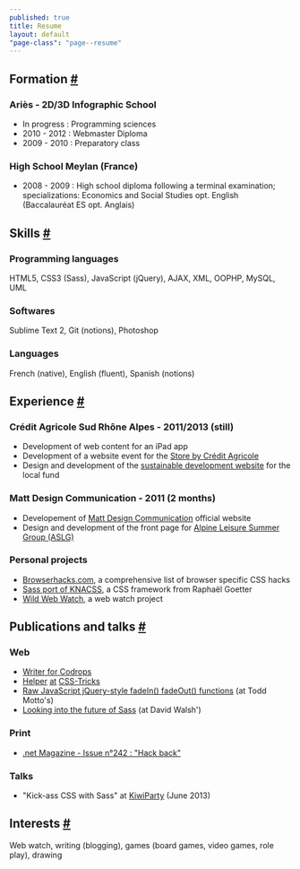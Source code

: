 ```yaml
---
published: true
title: Resume
layout: default
"page-class": "page--resume"
---
```


<section id="formation">
<h2><i class='fontawesome-beaker icon-left'></i>Formation <a href="#formation" class="section-anchor">#</a></h2>

<h3>Ariès - 2D/3D Infographic School</h3>
<ul>
<li>In progress : Programming sciences</li>
<li>2010 - 2012 : Webmaster Diploma</li>
<li>2009 - 2010 : Preparatory class</li>
</ul>
<h3>High School Meylan (France)</h3>
<ul>
<li>2008 - 2009 : High school diploma following a terminal examination; specializations: Economics and Social Studies opt. English (Baccalauréat ES opt. Anglais)</li>
</ul>


</section>
<section id="skills">

<h2><span class='fontawesome-magic icon-left'></span>Skills <a href="#skills" class="section-anchor">#</a></h2>
<h3>Programming languages</h3>
<p>HTML5, CSS3 (Sass), JavaScript (jQuery), AJAX, XML, OOPHP, MySQL, UML</p>

<h3>Softwares</h3>
<p>Sublime Text 2, Git (notions), Photoshop</p>

<h3>Languages</h3>
<p>French (native), English (fluent), Spanish (notions)</p>

</section>
<section id="experience">

<h2><span class='fontawesome-briefcase icon-left'></span>Experience <a href="#experience" class="section-anchor">#</a></h2>
<!--
<h3>Caramel Poivré - 2012 (still)</h3>
<ul>
<li>Development of a web watch application : <a href='http://veille.caramel-poivre.fr/' title="Veille Caramel Poivré">http://veille.caramel-poivre.fr/</a></a></li>
</ul> 
-->
<h3>Crédit Agricole Sud Rhône Alpes - 2011/2013 (still)</h3>
<ul>
<li>Development of web content for an iPad app</li>
<li>Development of a website event for the <a href="https://www.le-store-by-ca-sra.fr" title="Website event for the Store by Crédit Agricole">Store by Crédit Agricole</a></li>
<li>Design and development of the <a href='http://ca-sudrhonealpes.fr/developpement-durable-index.html' title='Crédit Agricole Sud Rhône Alpes sustainable development website'>sustainable development website</a> for the local fund</li>
</ul>

<h3>Matt Design Communication - 2011 (2 months)</h3>
<ul>
<li>Developement of <a href='http://www.mattbrand.fr/' title="Matt Design Communication website">Matt Design Communication</a> official website</a></li>
<li>Design and development of the front page for <a href='http://aslg.france-neige-international.fr/' title="ASLG front page">Alpine Leisure Summer Group (ASLG)</a></li>
</ul> 

<h3>Personal projects</h3>
<ul>
<li><a href="http://browserhacks.com">Browserhacks.com</a>, a comprehensive list of browser specific CSS hacks</li>
<li><a href="https://github.com/HugoGiraudel/KNACSS-Sass">Sass port of KNACSS</a>, a CSS framework from Raphaël Goetter</li>
<li><a href="http://wildwebwatch.com/" title="Wild Web Watch">Wild Web Watch</a>, a web watch project</a></li>
</ul>

</section>
<section id="publications">

<h2><span class='fontawesome-pencil icon-left'></span>Publications and talks <a href="#publications" class="section-anchor">#</a></h2>
<h3>Web</h3>
<ul>
<li><a href="http://tympanus.net/codrops/author/hugogiraudel/" title="Hugo on Codrops">Writer for Codrops</a></li>
<li><a href="http://css-tricks.com/css-pie-timer/" title="CSS Pie Timer">Helper</a> <a href="http://css-tricks.com/striped-background-gradients/" title="Striped background gradients">at</a> <a href="http://css-tricks.com/">CSS-Tricks</a></li>
<li><a href="http://toddmotto.com/raw-javascript-jquery-style-fadein-fadeout-functions-hugo-giraudel">Raw JavaScript jQuery-style fadeIn() fadeOut() functions</a> (at Todd Motto's)</li>
<li><a href="http://davidwalsh.name/future-sass">Looking into the future of Sass</a> (at David Walsh')</li>
</ul>
<h3>Print</h3>
<ul>
	<li><a href="http://www.netmagazine.com/shop/magazines/July-2013-242">.net Magazine - Issue n°242 : "Hack back"</a></li>
</ul> 
<h3>Talks</h3>
<ul>
	<li>"Kick-ass CSS with Sass" at <a href="http://kiwiparty.fr">KiwiParty</a> (June 2013)</li>
</ul>
</section>
<section id="interests">

<h2><span class='fontawesome-heart icon-left'></span>Interests <a href="#interests" class="section-anchor">#</a></h2>
<p>Web watch, writing (blogging), games (board games, video games, role play), drawing</p>

</section>
